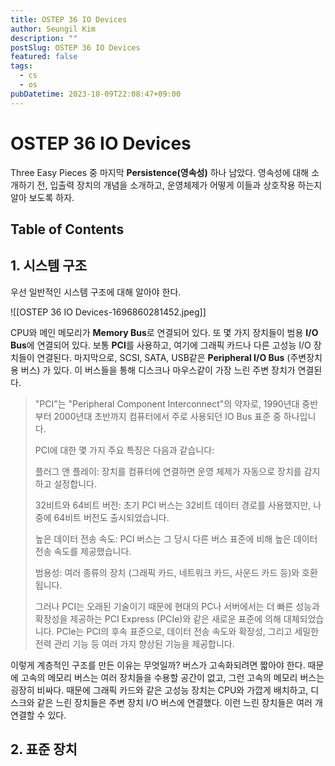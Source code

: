 ```yaml
---
title: OSTEP 36 IO Devices
author: Seungil Kim
description: ""
postSlug: OSTEP 36 IO Devices
featured: false
tags:
  - cs
  - os
pubDatetime: 2023-10-09T22:08:47+09:00
---
```


# OSTEP 36 IO Devices

Three Easy Pieces 중 마지막 **Persistence(영속성)** 하나 남았다. 영속성에 대해 소개하기 전, 입출력 장치의 개념을 소개하고, 운영체제가 어떻게 이들과 상호작용 하는지 알아 보도록 하자.

## Table of Contents

## 1. 시스템 구조

우선 일반적인 시스템 구조에 대해 알아야 한다.

![[OSTEP 36 IO Devices-1696860281452.jpeg]]

CPU와 메인 메모리가 **Memory Bus**로 연결되어 있다. 또 몇 가지 장치들이 범용 **I/O Bus**에 연결되어 있다. 보통 **PCI**를 사용하고, 여기에 그래픽 카드나 다른 고성능 I/O 장치들이 연결된다. 마지막으로, SCSI, SATA, USB같은 **Peripheral I/O Bus** (주변장치용 버스) 가 있다. 이 버스들을 통해 디스크나 마우스같이 가장 느린 주변 장치가 연결된다.

> "PCI"는 "Peripheral Component Interconnect"의 약자로, 1990년대 중반부터 2000년대 초반까지 컴퓨터에서 주로 사용되던 IO Bus 표준 중 하나입니다.
>
> PCI에 대한 몇 가지 주요 특징은 다음과 같습니다:
>
> 플러그 앤 플레이: 장치를 컴퓨터에 연결하면 운영 체제가 자동으로 장치를 감지하고 설정합니다.
>
> 32비트와 64비트 버전: 초기 PCI 버스는 32비트 데이터 경로를 사용했지만, 나중에 64비트 버전도 출시되었습니다.
>
> 높은 데이터 전송 속도: PCI 버스는 그 당시 다른 버스 표준에 비해 높은 데이터 전송 속도를 제공했습니다.
>
> 범용성: 여러 종류의 장치 (그래픽 카드, 네트워크 카드, 사운드 카드 등)와 호환됩니다.
>
> 그러나 PCI는 오래된 기술이기 때문에 현대의 PC나 서버에서는 더 빠른 성능과 확장성을 제공하는 PCI Express (PCIe)와 같은 새로운 표준에 의해 대체되었습니다. PCIe는 PCI의 후속 표준으로, 데이터 전송 속도와 확장성, 그리고 세밀한 전력 관리 기능 등 여러 가지 향상된 기능을 제공합니다.

이렇게 계층적인 구조를 만든 이유는 무엇일까? 버스가 고속화되려면 짧아야 한다. 때문에 고속의 메모리 버스는 여러 장치들을 수용할 공간이 없고, 그런 고속의 메모리 버스는 굉장히 비싸다. 때문에 그래픽 카드와 같은 고성능 장치는 CPU와 가깝게 배치하고, 디스크와 같은 느린 장치들은 주변 장치 I/O 버스에 연결했다. 이런 느린 장치들은 여러 개 연결할 수 있다.

## 2. 표준 장치
